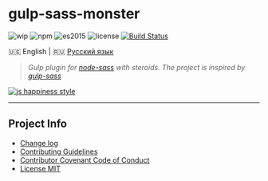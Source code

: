 # gulp-sass-monster

![wip](https://img.shields.io/badge/Status-W.I.P-red.svg)
![npm](https://img.shields.io/badge/node-6.3.1-yellow.svg)
![es2015](https://img.shields.io/badge/ECMAScript-2015_(ES6)-blue.svg)
![license](https://img.shields.io/badge/License-MIT-orange.svg)
[![Build Status](https://travis-ci.org/dutchenkoOleg/gulp-sass-monster.svg?branch=dev)](https://travis-ci.org/dutchenkoOleg/gulp-sass-monster)
 
 
:us: English
|
:ru: [Русский язык](https://github.com/dutchenkoOleg/gulp-sass-monster/blob/master/README-RU.md)

> _Gulp plugin for [node-sass](https://github.com/sass/node-sass) with steroids. The project is inspired by [gulp-sass](https://github.com/dlmanning/gulp-sass)_

[![js happiness style](https://cdn.rawgit.com/JedWatson/happiness/master/badge.svg)](https://github.com/JedWatson/happiness)

---

## Project Info

* [Change log](https://github.com/dutchenkoOleg/gulp-sass-monster/blob/master/CHANGELOG.md)
* [Contributing Guidelines](https://github.com/dutchenkoOleg/gulp-sass-monster/blob/master/CONTRIBUTING.md)
* [Contributor Covenant Code of Conduct](https://github.com/dutchenkoOleg/gulp-sass-monster/blob/master/CODE_OF_CONDUCT.md)
* [License MIT](https://github.com/dutchenkoOleg/gulp-sass-monster/blob/master/LICENSE)
